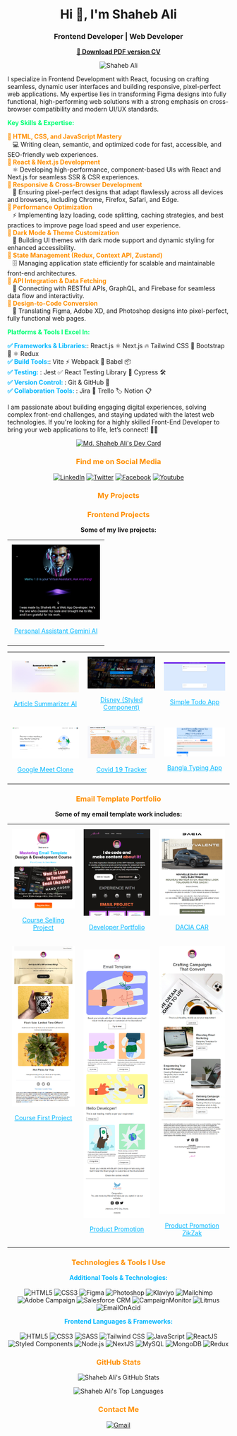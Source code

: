<h1 align="center">Hi 👋, I'm Shaheb Ali</h1> 
<h3 align="center">Frontend Developer | Web Developer</h3>
<p align="center"><strong><a href="https://drive.google.com/file/d/11LuV9TqDBFEvdRhe6Yz3FSfucJerOXYe/view?usp=sharing" target="_blank">📄 Download PDF version CV</a></strong></p>

<p align="center">
  <img src="https://komarev.com/ghpvc/?username=systembugbd" alt="Shaheb Ali" />
 
</p>

<div style="max-width: 700px; margin: 0 auto; text-align: left;">
  <p  align="left" >
I specialize in Frontend Development with React, focusing on crafting seamless, dynamic user interfaces and building responsive, pixel-perfect web applications. My expertise lies in transforming Figma designs into fully functional, high-performing web solutions with a strong emphasis on cross-browser compatibility and modern UI/UX standards.
  </p>

  <p align="left">
    <strong style="color:#00ff74">Key Skills & Expertise:</strong>
    <ul style="list-style-type: none; padding: 0; text-align:left; list-style:none;">
      <li style="list-style:none"><strong style="color:#ff8f00">🔹 HTML, CSS, and JavaScript Mastery</strong><br/> &nbsp; &nbsp;💻 Writing clean, semantic, and optimized code for fast, accessible, and SEO-friendly web experiences.</li>
      <li style="list-style:none"><strong style="color:#ff8f00">🔹 React & Next.js Development</strong><br/> &nbsp; &nbsp;⚛️ Developing high-performance, component-based UIs with React and Next.js for seamless SSR & CSR experiences.</li>
      <li style="list-style:none"><strong style="color:#ff8f00">🔹 Responsive & Cross-Browser Development</strong><br/> &nbsp; &nbsp;📱 Ensuring pixel-perfect designs that adapt flawlessly across all devices and browsers, including Chrome, Firefox, Safari, and Edge.</li>
      <li style="list-style:none"><strong style="color:#ff8f00">🔹 Performance Optimization</strong><br/> &nbsp; &nbsp;⚡ Implementing lazy loading, code splitting, caching strategies, and best practices to improve page load speed and user experience.</li>
      <li style="list-style:none"><strong style="color:#ff8f00">🔹 Dark Mode & Theme Customization</strong><br/> &nbsp; &nbsp;🌙 Building UI themes with dark mode support and dynamic styling for enhanced accessibility.</li>
     <li style="list-style:none"><strong style="color:#ff8f00">🔹 State Management (Redux, Context API, Zustand)</strong><br/> &nbsp; &nbsp;🗄️ Managing application state efficiently for scalable and maintainable front-end architectures.</li>
     <li style="list-style:none"><strong style="color:#ff8f00">🔹 API Integration & Data Fetching</strong><br/> &nbsp; &nbsp;🔗 Connecting with RESTful APIs, GraphQL, and Firebase for seamless data flow and interactivity.</li>
     <li style="list-style:none"><strong style="color:#ff8f00">🔹 Design-to-Code Conversion</strong><br/> &nbsp; &nbsp;🎨 Translating Figma, Adobe XD, and Photoshop designs into pixel-perfect, fully functional web pages.</li>
    </ul>
  </p>

  <p>
    <strong style="color:#00ff74">Platforms & Tools I Excel In:</strong>
    <ul style="list-style-type: none; padding: 0; list-style:none;">
      <li style="list-style:none">
      <strong style="color:#02b7ff">✅ Frameworks & Libraries:</strong>: 
      React.js ⚛️ Next.js 🔥 Tailwind CSS 🎨 Bootstrap 📏 ⚛️ Redux
      </li>
      <li style="list-style:none">
      <strong style="color:#02b7ff">✅ Build Tools:</strong>: 
       Vite ⚡ Webpack 🔧 Babel 📦
      </li>
       <li style="list-style:none">
      <strong style="color:#02b7ff">✅ Testing: </strong>: 
       Jest ✅ React Testing Library 🧪 Cypress 🛠️
      </li>
      <li style="list-style:none">
      <strong style="color:#02b7ff">✅ Version Control: </strong>: 
       Git & GitHub 🔄 
      </li>
      <li style="list-style:none">
      <strong style="color:#02b7ff">✅ Collaboration Tools: </strong>: 
       Jira 📌 Trello 🏷️ Notion 📋
      </li>
    </ul>
  </p>

  <p  align="left">
I am passionate about building engaging digital experiences, solving complex front-end challenges, and staying updated with the latest web technologies. If you're looking for a highly skilled Front-End Developer to bring your web applications to life, let’s connect! 🤝🚀
  </p>

<p align="center">
  <a href="https://app.daily.dev/mdshahebali"><img src="https://api.daily.dev/devcards/v2/60ZZnJqUI0Can0i4Haj6N.png?r=p8g" width="356" alt="Md. Shaheb Ali's Dev Card"/></a>
</p>

<h3 align="center" style="color:#ff8f00">Find me on Social Media</h3>

<p align="center">
  <a href="https://www.linkedin.com/in/md-shaheb-ali-wwwdon/" target="_blank"><img src="https://img.shields.io/badge/linkedin-%231E77B5.svg?&style=for-the-badge&logo=linkedin&logoColor=white" alt="LinkedIn" /></a>
  <a href="https://twitter.com/md_shaheb_ali" target="_blank"><img src="https://img.shields.io/badge/twitter-%2300acee.svg?&style=for-the-badge&logo=twitter&logoColor=white" alt="Twitter" /></a>
  <!-- <a href="https://www.behance.net/wwwdonus" target="_blank"><img src="https://img.shields.io/badge/behance-%23191919.svg?&style=for-the-badge&logo=behance&logoColor=white" alt="Behance" /></a> -->
  <a href="https://www.facebook.com/learnwithshaheb/?notif_id=1732716760404351&notif_t=page_user_activity&ref=notif" target="_blank"><img src="https://img.shields.io/badge/facebook-%231877F2.svg?&style=for-the-badge&logo=facebook&logoColor=white" alt="Facebook" /></a>
  <a href="https://www.youtube.com/@learnwithshaheb" target="_blank"><img src="https://img.shields.io/badge/youtube-%23FF0000.svg?&style=for-the-badge&logo=youtube&logoColor=white" alt="Youtube" /></a>
</p>

<h3 align="center" style="color:#ff8f00">My Projects</h3>

<h3 align="center" style="color:#ff8f00">Frontend Projects</h3>
<p align="center">
  <strong> Some of my live projects:</strong>
</p>

 <div align="center">
   <table style="width: 100%; max-width: 1000px; border-collapse: collapse;">
    <tr>
      <td style="text-align: center; padding: 10px;">
        <a href="https://personal-assistant-by-shaheb.netlify.app/" target="_blank" style="color:#02b7ff; text-align:center">
          <img src="https://raw.githubusercontent.com/ShahebAli247bd/va-with-gemini-ai/refs/heads/main/src/assets/personal-assistant.png" alt="Personal AI" width="200" height="auto"/>
        </a>
        <p><a href="https://personal-assistant-by-shaheb.netlify.app/" target="_blank" style="color:#02b7ff; text-align:center">Personal Assistant Gemini AI</a></p>
      </td>
    </tr>
   </table>
  
  <table style="width: 100%; max-width: 1000px; border-collapse: collapse;">
    <tr>
      <td style="text-align: center; padding: 10px;">
        <a href="https://article-summarizer-ai-by-shaheb.netlify.app/" target="_blank" style="color:#02b7ff; text-align:center">
          <img src="https://raw.githubusercontent.com/ShahebAli247bd/all-email-template/refs/heads/main/app/article-summary.gif" alt="Article Summarizer AI" width="200" height="auto"/>
        </a>
        <p><a href="https://article-summarizer-ai-by-shaheb.netlify.app/" target="_blank" style="color:#02b7ff; text-align:center">Article Summarizer AI</a></p>
      </td>
      <td style="text-align: center; padding: 10px;">
        <a href="https://disney-clone-style-component.netlify.app/" target="_blank" style="color:#02b7ff; text-align:center">
          <img src="https://raw.githubusercontent.com/ShahebAli247bd/all-email-template/refs/heads/main/app/disney.gif" alt="Disney Styled Component" width="200" height="auto"/>
        </a>
        <p><a href="https://disney-clone-style-component.netlify.app/" target="_blank" style="color:#02b7ff; text-align:center">Disney (Styled Component)</a></p>
      </td>
      <td style="text-align: center; padding: 10px;">
        <a href="https://react-redux-todo-app-with-json-server.netlify.app/" target="_blank" style="color:#02b7ff; text-align:center"> 
          <img src="https://raw.githubusercontent.com/ShahebAli247bd/all-email-template/refs/heads/main/app/todo-app.gif" alt="Simple Todo App" width="200" height="auto"/>
        </a>
        <p><a href="https://react-redux-todo-app-with-json-server.netlify.app/" target="_blank" style="color:#02b7ff; text-align:center">Simple Todo App</a></p>
      </td>
    </tr>
    <tr>
      <td style="text-align: center; padding: 10px;">
        <a href="https://google-meet-clone-by-shaheb.netlify.app/" target="_blank" style="color:#02b7ff; text-align:center">
          <img src="https://raw.githubusercontent.com/ShahebAli247bd/all-email-template/refs/heads/main/app/google-meet.gif" alt="Google Meet Clone" width="200" height="auto"/>
        </a>
        <p><a href="https://google-meet-clone-by-shaheb.netlify.app/" target="_blank" style="color:#02b7ff; text-align:center">Google Meet Clone</a></p>
      </td>
      <td style="text-align: center; padding: 10px;">
        <a href="https://covid19trackingappbyshaheb.netlify.app/" target="_blank" style="color:#02b7ff; text-align:center">
          <img src="https://raw.githubusercontent.com/ShahebAli247bd/all-email-template/refs/heads/main/app/covid-tracker.gif" alt="Covid-19 Tracker" width="200" height="auto"/>
        </a>
        <p><a href="https://covid19trackingappbyshaheb.netlify.app/" target="_blank" style="color:#02b7ff; text-align:center">Covid 19 Tracker</a></p>
      </td>
      <td style="text-align: center; padding: 10px;">
        <a href="https://systembugbd.github.io/speed-typing-master/" target="_blank" style="color:#02b7ff; text-align:center">
          <img src="https://raw.githubusercontent.com/ShahebAli247bd/all-email-template/refs/heads/main/app/typing.gif" alt="Bangla Typing App" width="200" height="auto"/>
        </a>
        <p><a href="https://systembugbd.github.io/speed-typing-master/" target="_blank" style="color:#02b7ff; text-align:center">Bangla Typing App</a></p>
      </td>
    </tr>
  </table>
</div>



<h3 align="center" style="color:#ff8f00">Email Template Portfolio</h3>

<p align="center">
  <strong>Some of my email template work includes:</strong>
</p>
<div align="center">
  <table style="width: 100%; max-width: 800px; border-collapse: collapse;">
    <tr>
        <td style="text-align: center; padding: 10px;">
        <a href="https://shahebali247bd.github.io/Mastering-Email-Template-101/" target="_blank" style="color:#02b7ff; text-align:center">
          <img src="https://raw.githubusercontent.com/ShahebAli247bd/all-email-template/refs/heads/main/email/course.gif" alt="Email Template Project 2" width="200" height="auto"/>
        </a>
        <p><a href="https://shahebali247bd.github.io/Mastering-Email-Template-101/" target="_blank" style="color:#02b7ff; text-align:center">Course Selling Project</a></p>
      </td>
       <td style="text-align: center; padding: 10px;">
        <a href="https://shahebali247bd.github.io/email-template-portfolio/" target="_blank" style="color:#02b7ff; text-align:center">
          <img src="https://raw.githubusercontent.com/ShahebAli247bd/all-email-template/refs/heads/main/email/profile.gif" alt="Email Template Project 3" width="200" height="auto"/>
        </a>
        <p><a href="https://shahebali247bd.github.io/email-template-portfolio/" target="_blank" style="color:#02b7ff; text-align:center">Developer Portfolio</a></p>
      </td>
      <td style="text-align: center; padding: 10px;">
        <a href="https://shahebali247bd.github.io/dacia-edm/" target="_blank" style="color:#02b7ff; text-align:center">
          <img src="https://raw.githubusercontent.com/ShahebAli247bd/all-email-template/refs/heads/main/email/dacia.gif" alt="Email Template Project 1" width="200" height="auto"/>
        </a>
        <p><a href="https://shahebali247bd.github.io/dacia-edm/" target="_blank" style="color:#02b7ff; text-align:center">DACIA CAR</a></p>
      </td>     
    </tr>
    <tr>
      <td style="text-align: center; padding: 10px;" valign="top">
        <a href="https://shahebali247bd.github.io/course-project-1/" target="_blank" style="color:#02b7ff; text-align:center">
          <img src="https://raw.githubusercontent.com/ShahebAli247bd/all-email-template/refs/heads/main/email/first-project.gif" alt="Email Template Project 4" width="200" height="auto"/>
        </a>
        <p><a href="https://shahebali247bd.github.io/course-project-1/" target="_blank" style="color:#02b7ff; text-align:center">Course First Project</a></p>
      </td>
      <td style="text-align: center; padding: 10px;">
        <a href="https://shahebali247bd.github.io/product-promotion-1/" target="_blank" style="color:#02b7ff; text-align:center">
          <img src="https://raw.githubusercontent.com/ShahebAli247bd/all-email-template/main/email/product-promotion.gif" alt="Email Template Project 5" width="200" height="auto"/>
        </a>
        <p><a href="https://shahebali247bd.github.io/product-promotion-1/" target="_blank" style="color:#02b7ff; text-align:center">Product Promotion</a></p>
      </td>
      <td style="text-align: center; padding: 10px;">
        <a href="https://shahebali247bd.github.io/product-promotion-2/" target="_blank" style="color:#02b7ff; text-align:center">
          <img src="https://raw.githubusercontent.com/ShahebAli247bd/all-email-template/main/email/product-promotion-2.gif" alt="Email Template Project 6" width="200" height="auto"/>
        </a>
        <p><a href="https://shahebali247bd.github.io/product-promotion-2/" target="_blank" style="color:#02b7ff; text-align:center">Product Promotion ZikZak</a></p>
      </td>
    </tr>
  </table>
</div>


<h3 align="center" style="color:#ff8f00">Technologies & Tools I Use</h3>

<p align="center">
  <strong style="color:#02b7ff">Additional Tools &amp; Technologies:</strong>
  <br/>  <br/>
  <img src="https://img.shields.io/badge/HTML5-%23E34F26.svg?&style=for-the-badge&logo=html5&logoColor=white" alt="HTML5" />
  <img src="https://img.shields.io/badge/CSS-%231572B6.svg?&style=for-the-badge&logo=css3&logoColor=white" alt="CSS3" />
  <img src="https://img.shields.io/badge/Figma-%23F24E1E.svg?&style=for-the-badge&logo=figma&logoColor=white" alt="Figma" />
  <img src="https://img.shields.io/badge/Photoshop-%23B4A0D7.svg?&style=for-the-badge&logo=adobephotoshop&logoColor=white" alt="Photoshop" />
  <img src="https://img.shields.io/badge/Klaviyo-%23F5A042.svg?&style=for-the-badge&logo=klaviyo&logoColor=white" alt="Klaviyo" />
  <img src="https://img.shields.io/badge/Mailchimp-%23FF9F1A.svg?&style=for-the-badge&logo=mailchimp&logoColor=white" alt="Mailchimp" />
  <img src="https://img.shields.io/badge/Adobe%20Campaign-%23FF6666.svg?&style=for-the-badge&logo=adobecampaign&logoColor=white" alt="Adobe Campaign" />
<img src="https://img.shields.io/badge/Salesforce-%23FF4F19.svg?&style=for-the-badge&logo=salesforce&logoColor=white" alt="Salesforce CRM" />
<img src="https://img.shields.io/badge/CampaignMonitor-%2339B54A.svg?&style=for-the-badge&logo=campaignmonitor&logoColor=white" alt="CampaignMonitor" />
<img src="https://img.shields.io/badge/Litmus-%23F0B800.svg?&style=for-the-badge&logo=litmus&logoColor=white" alt="Litmus" />
<img src="https://img.shields.io/badge/EmailOnAcid-%23EA4C89.svg?&style=for-the-badge&logo=emailonacid&logoColor=white" alt="EmailOnAcid" />

</p>

<p align="center">
  <strong style="color:#02b7ff">Frontend Languages &amp; Frameworks:</strong>
  <br/>  <br/>
  <img src="https://img.shields.io/badge/HTML5-%23E34F26.svg?&style=for-the-badge&logo=html5&logoColor=white" alt="HTML5" />
  <img src="https://img.shields.io/badge/CSS3-%231572B6.svg?&style=for-the-badge&logo=css3&logoColor=white" alt="CSS3" />
  <img src="https://img.shields.io/badge/SASS-%23CC6699.svg?&style=for-the-badge&logo=sass&logoColor=white" alt="SASS" />
  <img src="https://img.shields.io/badge/TailwindCSS-%23006FF6.svg?&style=for-the-badge&logo=tailwindcss&logoColor=white" alt="Tailwind CSS" />
  <img src="https://img.shields.io/badge/JavaScript-%23F7DF1E.svg?&style=for-the-badge&logo=javascript&logoColor=black" alt="JavaScript" />
  <img src="https://img.shields.io/badge/React-%2361DAFB.svg?&style=for-the-badge&logo=react&logoColor=black" alt="ReactJS" />
  <img src="https://img.shields.io/badge/Styled%20Components-%23DB7093.svg?&style=for-the-badge&logo=styled-components&logoColor=white" alt="Styled Components" />
  <img src="https://img.shields.io/badge/Node.js-%23339933.svg?&style=for-the-badge&logo=node.js&logoColor=white" alt="Node.js" />
  <img src="https://img.shields.io/badge/Next.js-%23000000.svg?&style=for-the-badge&logo=next.js&logoColor=white" alt="NextJS" />
  <!-- <img src="https://img.shields.io/badge/Laravel-%23FF2D20.svg?&style=for-the-badge&logo=laravel&logoColor=white" alt="Laravel" /> -->
  <!-- <img src="https://img.shields.io/badge/PHP-%23777BB4.svg?&style=for-the-badge&logo=php&logoColor=white" alt="PHP" /> -->
  <img src="https://img.shields.io/badge/MySQL-%2300f5a6.svg?&style=for-the-badge&logo=mysql&logoColor=white" alt="MySQL" />
  <img src="https://img.shields.io/badge/MongoDB-%2347A248.svg?&style=for-the-badge&logo=mongodb&logoColor=white" alt="MongoDB" />
    <img src="https://img.shields.io/badge/Redux-%230A7A8C.svg?&style=for-the-badge&logo=redux&logoColor=white" alt="Redux" />
</p>

<h3 align="center" style="color:#ff8f00">GitHub Stats</h3>

<p align="center">
  <img src="https://github-readme-stats.vercel.app/api?username=ShahebAli247bd&show_icons=true&hide_title=true&hide_border=true&count_private=true&theme=radical" alt="Shaheb Ali's GitHub Stats" />
</p>

<p align="center">
  <img src="https://github-readme-stats.vercel.app/api/top-langs/?username=ShahebAli247bd&layout=compact&hide_border=true&theme=radical" alt="Shaheb Ali's Top Languages" />
</p>

<h3 align="center" style="color:#ff8f00">Contact Me</h3>

<p align="center">
  <a href="mailto:shahebali247bd@gmail.com  target="_blank">
    <img src="https://img.shields.io/badge/gmail-%23D14836.svg?&style=for-the-badge&logo=gmail&logoColor=white" alt="Gmail" />
  </a>
</p>
</div>
